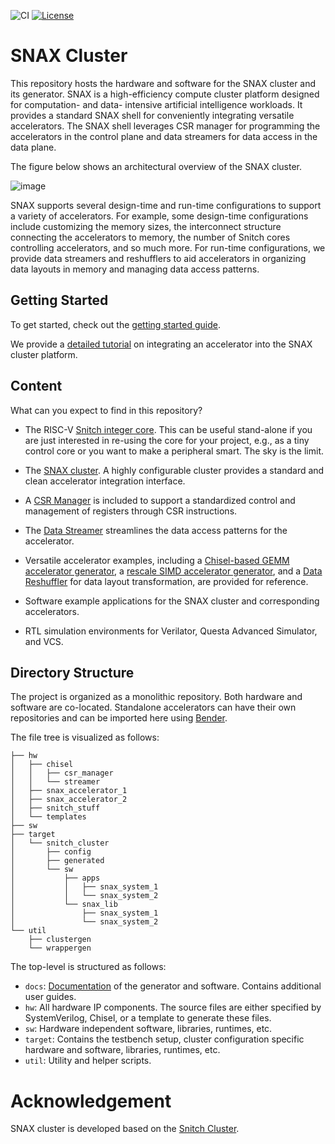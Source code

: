 ![CI](https://github.com/pulp-platform/snitch_cluster/actions/workflows/ci.yml/badge.svg)
[![License](https://img.shields.io/badge/License-Apache%202.0-blue.svg)](https://opensource.org/licenses/Apache-2.0)

# SNAX Cluster

This repository hosts the hardware and software for the SNAX cluster and its generator. SNAX is a high-efficiency compute cluster platform designed for computation- and data- intensive artificial intelligence workloads. It provides a standard SNAX shell for conveniently integrating versatile accelerators. The SNAX shell leverages CSR manager for programming the accelerators in the control plane and data streamers for data access in the data plane.

The figure below shows an architectural overview of the SNAX cluster.

![image](https://github.com/KULeuven-MICAS/snax_cluster/assets/26665295/9242dd65-be3a-4472-8ae5-e026992f6a95)

SNAX supports several design-time and run-time configurations to support a variety of accelerators. For example, some design-time configurations include customizing the memory sizes, the interconnect structure connecting the accelerators to memory, the number of Snitch cores controlling accelerators, and so much more. For run-time configurations, we provide data streamers and reshufflers to aid accelerators in organizing data layouts in memory and managing data access patterns.

## Getting Started

To get started, check out the [getting started guide](https://kuleuven-micas.github.io/snax_cluster/ug/getting_started.html).

We provide a [detailed tutorial](https://kuleuven-micas.github.io/snax_cluster/tutorial/introduction.html) on integrating an accelerator into the SNAX cluster platform. 

## Content

What can you expect to find in this repository?

- The RISC-V [Snitch integer core](https://pulp-platform.github.io/snitch_cluster/rm/snitch.html). This can be useful stand-alone if you are just interested in re-using the core for your project, e.g., as a tiny control core or you want to make a peripheral smart. The sky is the limit.
- The [SNAX cluster](https://kuleuven-micas.github.io/snax_cluster/tutorial/architectural_overview.html). A highly configurable cluster provides a standard and clean accelerator integration interface.

- A [CSR Manager](https://kuleuven-micas.github.io/snax_cluster/tutorial/csrman_design.html) is included to support a standardized control and management of registers through CSR instructions.
  
- The [Data Streamer](https://kuleuven-micas.github.io/snax_cluster/tutorial/streamer_design.html) streamlines the data access patterns for the accelerator.
- Versatile accelerator examples, including a [Chisel-based GEMM accelerator generator](https://github.com/KULeuven-MICAS/snax-gemm), a [rescale SIMD accelerator generator](https://github.com/KULeuven-MICAS/snax-postprocessing-simd), and a [Data Reshuffler]() for data layout transformation, are provided for reference.
- Software example applications for the SNAX cluster and corresponding accelerators.
- RTL simulation environments for Verilator, Questa Advanced Simulator, and VCS.

## Directory Structure

The project is organized as a monolithic repository. Both hardware and software are co-located. Standalone accelerators can have their own repositories and can be imported here using [Bender](https://github.com/pulp-platform/bender).

The file tree is visualized as follows:

```
├── hw
│   ├── chisel
│   │   ├── csr_manager
│   │   └── streamer
│   ├── snax_accelerator_1
│   ├── snax_accelerator_2
│   ├── snitch_stuff
│   └── templates
├── sw
├── target
│   └── snitch_cluster
│       ├── config
│       ├── generated
│       └── sw
│           ├── apps
│           │   ├── snax_system_1
│           │   └── snax_system_2
│           └── snax_lib 
│               ├── snax_system_1
│               └── snax_system_2
└── util
    ├── clustergen
    └── wrappergen
```

The top-level is structured as follows:

* `docs`: [Documentation](documentation.md) of the generator and software.
  Contains additional user guides.
* `hw`: All hardware IP components. The source files are either specified by SystemVerilog, Chisel, or a template to generate these files.
* `sw`: Hardware independent software, libraries, runtimes, etc.
* `target`: Contains the testbench setup, cluster configuration specific hardware and software, libraries, runtimes, etc.
* `util`: Utility and helper scripts.

# Acknowledgement

SNAX cluster is developed based on the [Snitch Cluster](https://github.com/pulp-platform/snitch_cluster).
